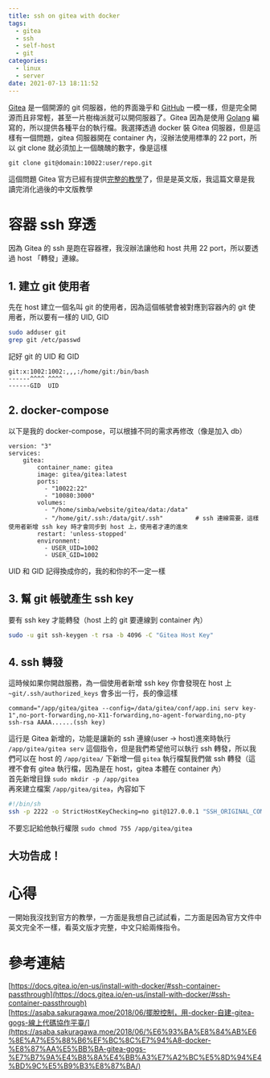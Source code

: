 ```yaml
---
title: ssh on gitea with docker
tags:
  - gitea
  - ssh
  - self-host
  - git
categories:
  - linux
  - server
date: 2021-07-13 18:11:52
---
```


[Gitea](https://gitea.io) 是一個開源的 git 伺服器，他的界面幾乎和 [GitHub](https://github.com) 一模一樣，但是完全開源而且非常輕，甚至一片樹梅派就可以開伺服器了。Gitea 因為是使用 [Golang](https://golang.org/) 編寫的，所以提供各種平台的執行檔。我選擇透過 docker 裝 Gitea 伺服器，但是這樣有一個問題，gitea 伺服器開在 container 內，沒辦法使用標準的 22 port，所以 git clone 就必須加上一個醜醜的數字，像是這樣
```
git clone git@domain:10022:user/repo.git
```
這個問題 Gitea 官方已經有提供[完整的教學](https://docs.gitea.io/en-us/install-with-docker/#ssh-container-passthrough)了，但是是英文版，我這篇文章是我讀完消化過後的中文版教學

# 容器 ssh 穿透
因為 Gitea 的 ssh 是跑在容器裡，我沒辦法讓他和 host 共用 22 port，所以要透過 host 「轉發」連線。

## 1. 建立 git 使用者  
先在 host 建立一個名叫 git 的使用者，因為這個帳號會被對應到容器內的 git 使用者，所以要有一樣的 UID, GID
```bash adduser
sudo adduser git
grep git /etc/passwd
```
記好 git 的 UID 和 GID

```passed /etc/passwd
git:x:1002:1002:,,,:/home/git:/bin/bash
------^^^^ ^^^^
------GID  UID
```

## 2. docker-compose
以下是我的 docker-compose，可以根據不同的需求再修改（像是加入 db）
```docker-compose docker-compose.yml
version: "3" 
services:
    gitea:
        container_name: gitea
        image: gitea/gitea:latest
        ports:
          - "10022:22"
          - "10080:3000"
        volumes: 
          - "/home/simba/website/gitea/data:/data" 
          - "/home/git/.ssh:/data/git/.ssh"         # ssh 連線需要，這樣使用者新增 ssh key 時才會同步到 host 上，使用者才連的進來
        restart: 'unless-stopped'
        environment:
          - USER_UID=1002
          - USER_GID=1002
```
UID 和 GID 記得換成你的，我的和你的不一定一樣  

## 3. 幫 git 帳號產生 ssh key  
要有 ssh key 才能轉發（host 上的 git 要連線到 container 內）  
```bash ssh-keygen
sudo -u git ssh-keygen -t rsa -b 4096 -C "Gitea Host Key"
```

## 4. ssh 轉發  
這時候如果你開啟服務，為一個使用者新增 ssh key 你會發現在 host 上 `~git/.ssh/authorized_keys` 會多出一行，長的像這樣  
```ssh example ssh key
command="/app/gitea/gitea --config=/data/gitea/conf/app.ini serv key-1",no-port-forwarding,no-X11-forwarding,no-agent-forwarding,no-pty ssh-rsa AAAA......(ssh key)
```
這行是 Gitea 新增的，功能是讓新的 ssh 連線(user -> host)進來時執行 `/app/gitea/gitea serv` 這個指令，但是我們希望他可以執行 ssh 轉發，所以我們可以在 host 的 `/app/gitea/` 下新增一個 `gitea` 執行檔幫我們做 ssh 轉發（這裡不會有 gitea 執行檔，因為是在 host，gitea 本體在 container 內）  
首先新增目錄 `sudo mkdir -p /app/gitea`  
再來建立檔案 `/app/gitea/gitea`，內容如下
```bash /app/gitea/gitea
#!/bin/sh
ssh -p 2222 -o StrictHostKeyChecking=no git@127.0.0.1 "SSH_ORIGINAL_COMMAND=\"$SSH_ORIGINAL_COMMAND\" $0 $@"
```
不要忘記給他執行權限 `sudo chmod 755 /app/gitea/gitea`

## 大功告成！

# 心得
一開始我沒找到官方的教學，一方面是我想自己試試看，二方面是因為官方文件中英文完全不一樣，看英文版才完整，中文只給兩條指令。

# 參考連結
[https://docs.gitea.io/en-us/install-with-docker/#ssh-container-passthrough](https://docs.gitea.io/en-us/install-with-docker/#ssh-container-passthrough)    
[https://asaba.sakuragawa.moe/2018/06/擺脫控制，用-docker-自建-gitea-gogs-線上代碼協作平臺/](https://asaba.sakuragawa.moe/2018/06/%E6%93%BA%E8%84%AB%E6%8E%A7%E5%88%B6%EF%BC%8C%E7%94%A8-docker-%E8%87%AA%E5%BB%BA-gitea-gogs-%E7%B7%9A%E4%B8%8A%E4%BB%A3%E7%A2%BC%E5%8D%94%E4%BD%9C%E5%B9%B3%E8%87%BA/)
